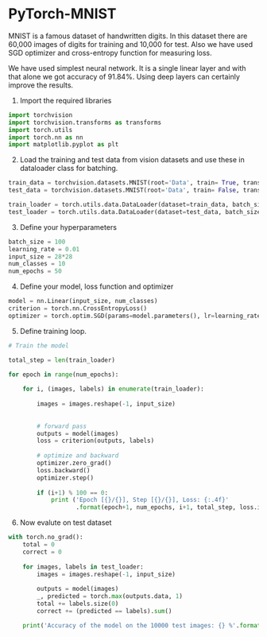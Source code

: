 # PyTorch-MNIST

<p>MNIST is a famous dataset of handwritten digits. In this dataset there are 60,000 images of digits for training and 10,000 for test. Also we have used SGD optimizer and cross-entropy function for measuring loss.</p>
<p>We have used simplest neural network. It is a single linear layer and with that alone we got accuracy of 91.84%. Using deep layers can certainly improve the results. </p>

1. Import the required libraries
```Python
import torchvision
import torchvision.transforms as transforms
import torch.utils
import torch.nn as nn
import matplotlib.pyplot as plt
```

2. Load the training and test data from vision datasets and use these in dataloader class for batching.

```Python
train_data = torchvision.datasets.MNIST(root='Data', train= True, transform=transforms.ToTensor(), download=True)
test_data = torchvision.datasets.MNIST(root='Data', train= False, transform=transforms.ToTensor(), download=True)

train_loader = torch.utils.data.DataLoader(dataset=train_data, batch_size=batch_size, shuffle=True)
test_loader = torch.utils.data.DataLoader(dataset=test_data, batch_size=batch_size, shuffle=False)
```

3. Define your hyperparameters

```Python
batch_size = 100
learning_rate = 0.01
input_size = 28*28
num_classes = 10
num_epochs = 50
```

4. Define your model, loss function and optimizer
```Python
model = nn.Linear(input_size, num_classes)
criterion = torch.nn.CrossEntropyLoss()
optimizer = torch.optim.SGD(params=model.parameters(), lr=learning_rate)
```

5. Define training loop.
```Python
# Train the model

total_step = len(train_loader)

for epoch in range(num_epochs):
    
    for i, (images, labels) in enumerate(train_loader):
        
        images = images.reshape(-1, input_size)
        
        
        # forward pass
        outputs = model(images)
        loss = criterion(outputs, labels)
        
        # optimize and backward
        optimizer.zero_grad()
        loss.backward()
        optimizer.step()
        
        if (i+1) % 100 == 0:
            print ('Epoch [{}/{}], Step [{}/{}], Loss: {:.4f}' 
                   .format(epoch+1, num_epochs, i+1, total_step, loss.item()))
```

6. Now evalute on test dataset
```Python
with torch.no_grad():
    total = 0
    correct = 0
    
    for images, labels in test_loader:
        images = images.reshape(-1, input_size)
        
        outputs = model(images)
        _, predicted = torch.max(outputs.data, 1)
        total += labels.size(0)
        correct += (predicted == labels).sum()

    print('Accuracy of the model on the 10000 test images: {} %'.format(100 * correct / total))
```
